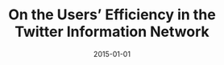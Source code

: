 ---
title: "On the Users’ Efficiency in the Twitter Information Network"
collection: publications
date: 2015-01-01
year: 2015
venue: 'AAAI ICWSM&apos;15'
paperurl: 'https://drive.google.com/file/d/0B0_e6k3kQKEuQ3ZfS1hSRllnWTQ/view?usp=sharing'
resourceslug: no_resource
authors: 'M. Babaei, P.A. Grabowicz, I. Valera, M. Gomez-Rodriguez'
---